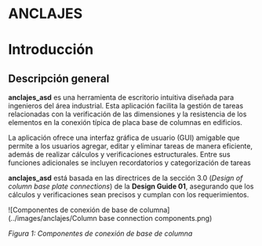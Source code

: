 # ANCLAJES

# Introducción

## Descripción general

**anclajes_asd** es una herramienta de escritorio intuitiva diseñada para ingenieros del área industrial. Esta aplicación facilita la gestión de tareas relacionadas con la verificación de las dimensiones y la resistencia de los elementos en la conexión típica de placa base de columnas en edificios.

La aplicación ofrece una interfaz gráfica de usuario (GUI) amigable que permite a los usuarios agregar, editar y eliminar tareas de manera eficiente, además de realizar cálculos y verificaciones estructurales. Entre sus funciones adicionales se incluyen recordatorios y categorización de tareas

**anclajes_asd** está basada en las directrices de la sección 3.0 (_Design of column base plate connections_) de la **Design Guide 01**, asegurando que los cálculos y verificaciones sean precisos y cumplan con los requerimientos.

![Componentes de conexión de base de columna](../images/anclajes/Column base connection components.png)

*Figura 1: Componentes de conexión de base de columna*
